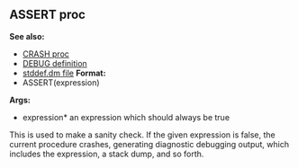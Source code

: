## ASSERT proc
**See also:**
*   [CRASH proc](/ref/proc/CRASH.md) 
*   [DEBUG definition](/ref/DM/preprocessor/define/DEBUG.md) 
*   [stddef.dm file](/ref/%7B%7Bappendix%7D%7D/stddef%2edm.md) <!-- -->
**Format:**
*   ASSERT(expression)
<!-- -->
**Args:**
*   expression* an expression which should always be true


This is used to make a sanity check. If the given expression is
false, the current procedure crashes, generating diagnostic debugging
output, which includes the expression, a stack dump, and so forth.